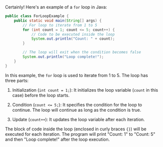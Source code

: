 Certainly! Here's an example of a `for` loop in Java:

```java
public class ForLoopExample {
    public static void main(String[] args) {
        // For loop to iterate from 1 to 5
        for (int count = 1; count <= 5; count++) {
            // Code to be executed inside the loop
            System.out.println("Count: " + count);
        }

        // The loop will exit when the condition becomes false
        System.out.println("Loop complete!");
    }
}
```

In this example, the `for` loop is used to iterate from 1 to 5. The loop has three parts:

1. Initialization (`int count = 1;`): It initializes the loop variable (`count` in this case) before the loop starts.

2. Condition (`count <= 5;`): It specifies the condition for the loop to continue. The loop will continue as long as the condition is true.

3. Update (`count++`): It updates the loop variable after each iteration.

The block of code inside the loop (enclosed in curly braces `{}`) will be executed for each iteration. The program will print "Count: 1" to "Count: 5" and then "Loop complete!" after the loop execution.
